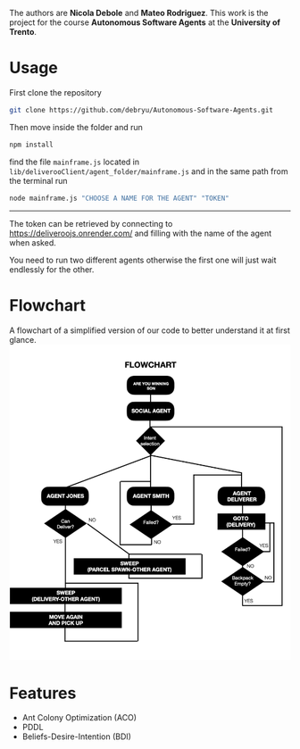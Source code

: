 The authors are **Nicola Debole** and **Mateo Rodriguez**.
This work is the project for the course **Autonomous Software Agents** at the **University of Trento**. 

# Usage

First clone the repository 
```bash
git clone https://github.com/debryu/Autonomous-Software-Agents.git
```
Then move inside the folder and run
```bash
npm install
```
find the file  ```mainframe.js``` located in ```lib/deliverooClient/agent_folder/mainframe.js```
and in the same path from the terminal run
```bash
node mainframe.js "CHOOSE A NAME FOR THE AGENT" "TOKEN"
```
---

The token can be retrieved by connecting to https://deliveroojs.onrender.com/ and filling with the name of the agent when asked. 

You need to run two different agents otherwise the first one will just wait endlessly for the other.

# Flowchart
A flowchart of a simplified version of our code to better understand it at first glance.
![Basic flowchart](flowchart.png)

# Features
- Ant Colony Optimization (ACO)
- PDDL
- Beliefs-Desire-Intention (BDI)
